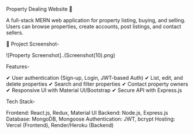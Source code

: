 Property Dealing Website 🏡

A full-stack MERN web application for property listing, buying, and selling. Users can browse properties, create accounts, post listings, and contact sellers.

📸 Project Screenshot-

![Property Screenshot]..(Screenshot(10).png)


Features-

✔ User authentication (Sign-up, Login, JWT-based Auth)
✔ List, edit, and delete properties
✔ Search and filter properties
✔ Contact property owners
✔ Responsive UI with Material UI/Bootstrap
✔ Secure API with Express.js

Tech Stack-

Frontend: React.js, Redux, Material UI
Backend: Node.js, Express.js
Database: MongoDB, Mongoose
Authentication: JWT, bcrypt
Hosting: Vercel (Frontend), Render/Heroku (Backend)
